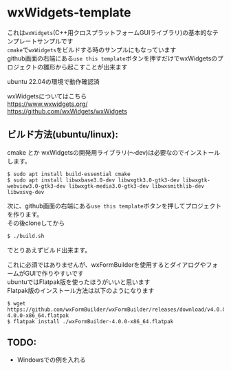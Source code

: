 # wxWidgets-template
これは`wxWidgets`(C++用クロスプラットフォームGUIライブラリ)の基本的なテンプレートサンプルです  
`cmake`で`wxWidgets`をビルドする時のサンプルにもなっています   
github画面の右端にある`use this template`ボタンを押すだけでwxWidgetsのプロジェクトの雛形から起こすことが出来ます  
  
ubuntu 22.04の環境で動作確認済  
  
  
wxWidgetsについてはこちら  
https://www.wxwidgets.org/  
https://github.com/wxWidgets/wxWidgets  



## ビルド方法(ubuntu/linux):

cmake とか wxWidgetsの開発用ライブラリ(〜dev)は必要なのでインストールします。
```
$ sudo apt install build-essential cmake
$ sudo apt install libwxbase3.0-dev libwxgtk3.0-gtk3-dev libwxgtk-webview3.0-gtk3-dev libwxgtk-media3.0-gtk3-dev libwxsmithlib-dev libwxsvg-dev
```

次に、github画面の右端にある`use this template`ボタンを押してプロジェクトを作ります。  
その後cloneしてから  
```bash
$ ./build.sh
```
でとりあえずビルド出来ます。  
  
これに必須ではありませんが、wxFormBuilderを使用するとダイアログやフォームがGUIで作りやすいです  
ubuntuではFlatpak版を使ったほうがいいと思います  
Flatpak版のインストール方法は以下のようになります  
```
$ wget https://github.com/wxFormBuilder/wxFormBuilder/releases/download/v4.0.0/wxFormBuilder-4.0.0-x86_64.flatpak
$ flatpak install ./wxFormBuilder-4.0.0-x86_64.flatpak
```

## TODO:
- Windowsでの例を入れる